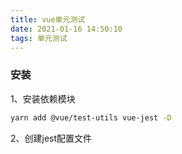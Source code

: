 ```yaml
---
title: vue单元测试
date: 2021-01-16 14:50:10
tags: 单元测试
---
```


### 安装

1、安装依赖模块

```bash
yarn add @vue/test-utils vue-jest -D
```

2、创建jest配置文件

